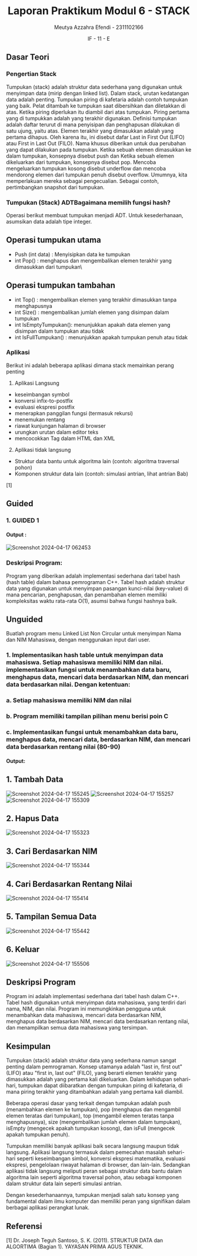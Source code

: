 # <h1 align="center">Laporan Praktikum Modul 6 - STACK</h1>
<p align="center">Meutya Azzahra Efendi - 2311102166</p>
<p align="center">IF - 11 - E</p>

## Dasar Teori

### Pengertian Stack
  Tumpukan (stack) adalah struktur data sederhana yang digunakan untuk menyimpan data (mirip dengan linked list). Dalam stack, urutan kedatangan data adalah penting. Tumpukan piring di kafetaria adalah contoh tumpukan yang baik. Pelat ditambah ke tumpukan saat dibersihkan dan diletakkan di atas. Ketika piring diperlukan itu diambil dari atas tumpukan. Piring pertama yang di tumpukkan adalah yang terakhir digunakan.
  Definisi tumpukan adalah daftar terurut di mana penyisipan dan penghapusan dilakukan di satu ujung, yaitu atas. Elemen terakhir yang dimasukkan adalah yang pertama dihapus. Oleh karena itu, ini disebut dafar Last in First Out (LIFO) atau First in Last Out (FILO).
  Nama khusus diberikan untuk dua perubahan yang dapat dilakukan pada tumpukan. Ketika sebuah elemen dimasukkan ke dalam tumpukan, konsepnya disebut push dan Ketika sebuah elemen dikeluarkan dari tumpukan, konsepnya disebut pop. Mencoba mengeluarkan tumpukan kosong disebut underflow dan mencoba mendorong elemen dari tumpukan penuh disebut overflow. Umumnya, kita memperlakuan mereka sebagai pengecualian. Sebagai contoh, pertimbangkan snapshot dari tumpukan.

### Tumpukan (Stack) ADTBagaimana memilih fungsi hash?
Operasi berikut membuat tumpukan menjadi ADT. Untuk kesederhanaan, asumsikan data adalah tipe integer.
## Operasi tumpukan utama
-	Push (int data) : Menyisipkan data ke tumpukan
-	int Pop() : menghapus dan mengembalikan elemen terakhir yang dimasukkan dari tumpukan\
## Operasi tumpukan tambahan 
-	int Top() : mengembalikan elemen yang terakhir dimasukkan  tanpa menghapusnya
-	int Size() : mengembalikan jumlah elemen yang disimpan dalam tumpukan
-	int IsEmptyTumpukan(): menunjukkan apakah data elemen yang disimpan dalam tumpukan atau tidak
-	int IsFullTumpukan() : menunjukkan apakah tumpukan penuh atau tidak

### Aplikasi
Berikut ini adalah beberapa aplikasi dimana stack memainkan perang penting
1.	Aplikasi Langsung
-	keseimbangan symbol
-	konversi infix-to-postfix
-	evaluasi ekspresi postfix
-	menerapkan panggilan fungsi (termasuk rekursi)
-	menemukan rentang
-	riawat kunjungan halaman di browser
-	urungkan urutan dalam editor teks
-	mencocokkan Tag dalam HTML dan XML
2.	Aplikasi tidak langsung
-	Struktur data bantu untuk algoritma lain (contoh: algoritma traversal pohon)
-	Komponen struktur data lain (contoh: simulasi antrian, lihat antrian Bab)

[1]

## Guided 

### 1. GUIDED 1

#### Output :
![Screenshot 2024-04-17 062453](https://github.com/meutyaazzahra/Struktur-Data-Assigment/assets/161669000/547c7b1a-fa3a-4db5-b408-4893f16de9e0)

### Deskripsi Program:
Program yang diberikan adalah implementasi sederhana dari tabel hash (hash table) dalam bahasa pemrograman C++. Tabel hash adalah struktur data yang digunakan untuk menyimpan pasangan kunci-nilai (key-value) di mana pencarian, penghapusan, dan penambahan elemen memiliki kompleksitas waktu rata-rata O(1), asumsi bahwa fungsi hashnya baik.

## Unguided 
Buatlah program menu Linked List Non Circular untuk menyimpan Nama dan NIM Mahasiswa, dengan menggunakan input dari user.

### 1. Implementasikan hash table untuk menyimpan data mahasiswa. Setiap mahasiswa memiliki NIM dan nilai. implementasikan fungsi untuk menambahkan data baru, menghapus data, mencari data berdasarkan NIM, dan mencari data berdasarkan nilai. Dengan ketentuan:
### a. Setiap mahasiswa memiliki NIM dan nilai
### b. Program memiliki tampilan pilihan menu berisi poin C
### c. Implementasikan fungsi untuk menambahkan data baru, menghapus data, mencari data, berdasarkan NIM, dan mencari data berdasarkan rentang nilai (80-90)

#### Output:
## 1. Tambah Data
![Screenshot 2024-04-17 155245](https://github.com/meutyaazzahra/Struktur-Data-Assigment/assets/161669000/d09f0bc2-df34-41d8-a231-ccc1721ccf9a)
![Screenshot 2024-04-17 155257](https://github.com/meutyaazzahra/Struktur-Data-Assigment/assets/161669000/a1de864d-3234-4923-a7ef-a9587a98ae44)
![Screenshot 2024-04-17 155309](https://github.com/meutyaazzahra/Struktur-Data-Assigment/assets/161669000/6bcb56db-7077-4b27-bcf8-c51e1d740dbc)

## 2. Hapus Data
![Screenshot 2024-04-17 155323](https://github.com/meutyaazzahra/Struktur-Data-Assigment/assets/161669000/ea17f37d-8b30-4363-b3b5-1d547b4605b0)

## 3. Cari Berdasarkan NIM
![Screenshot 2024-04-17 155344](https://github.com/meutyaazzahra/Struktur-Data-Assigment/assets/161669000/ed517e73-5346-4b0f-95a1-3a50db81879b)

## 4. Cari Berdasarkan Rentang Nilai
![Screenshot 2024-04-17 155414](https://github.com/meutyaazzahra/Struktur-Data-Assigment/assets/161669000/10d2fa9f-7b25-408f-a1c6-fd59cef63426)

## 5. Tampilan Semua Data
![Screenshot 2024-04-17 155442](https://github.com/meutyaazzahra/Struktur-Data-Assigment/assets/161669000/aa9a4b8b-d99c-4a59-a98c-2e8fb5f2f923)

## 6. Keluar
![Screenshot 2024-04-17 155506](https://github.com/meutyaazzahra/Struktur-Data-Assigment/assets/161669000/43a8669f-ed6f-47f3-acc3-b8a49d0234de)

## Deskripsi Program
Program ini adalah implementasi sederhana dari tabel hash dalam C++. Tabel hash digunakan untuk menyimpan data mahasiswa, yang terdiri dari nama, NIM, dan nilai. Program ini memungkinkan pengguna untuk menambahkan data mahasiswa, mencari data berdasarkan NIM, menghapus data berdasarkan NIM, mencari data berdasarkan rentang nilai, dan menampilkan semua data mahasiswa yang tersimpan.

## Kesimpulan
Tumpukan (stack) adalah struktur data yang sederhana namun sangat penting dalam pemrograman. Konsep utamanya adalah "last in, first out" (LIFO) atau "first in, last out" (FILO), yang berarti elemen terakhir yang dimasukkan adalah yang pertama kali dikeluarkan. Dalam kehidupan sehari-hari, tumpukan dapat diibaratkan dengan tumpukan piring di kafetaria, di mana piring terakhir yang ditambahkan adalah yang pertama kali diambil.

Beberapa operasi dasar yang terkait dengan tumpukan adalah push (menambahkan elemen ke tumpukan), pop (menghapus dan mengambil elemen teratas dari tumpukan), top (mengambil elemen teratas tanpa menghapusnya), size (mengembalikan jumlah elemen dalam tumpukan), isEmpty (mengecek apakah tumpukan kosong), dan isFull (mengecek apakah tumpukan penuh).

Tumpukan memiliki banyak aplikasi baik secara langsung maupun tidak langsung. Aplikasi langsung termasuk dalam pemecahan masalah sehari-hari seperti keseimbangan simbol, konversi ekspresi matematika, evaluasi ekspresi, pengelolaan riwayat halaman di browser, dan lain-lain. Sedangkan aplikasi tidak langsung meliputi peran sebagai struktur data bantu dalam algoritma lain seperti algoritma traversal pohon, atau sebagai komponen dalam struktur data lain seperti simulasi antrian.

Dengan kesederhanaannya, tumpukan menjadi salah satu konsep yang fundamental dalam ilmu komputer dan memiliki peran yang signifikan dalam berbagai aplikasi perangkat lunak.

## Referensi
[1] Dr. Joseph Teguh Santoso, S. K. (2011). STRUKTUR DATA dan ALGORTIMA (Bagian 1). YAYASAN PRIMA AGUS TEKNIK.
